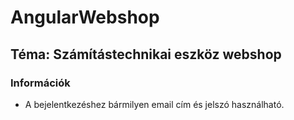 # AngularWebshop
## Téma: Számítástechnikai eszköz webshop
### Információk
- A bejelentkezéshez bármilyen email cím és jelszó használható.
